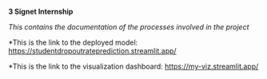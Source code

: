 **3 Signet Internship**

*This contains the documentation of the processes involved in the project*

*This is the link to the deployed model: https://studentdropoutrateprediction.streamlit.app/


*This is the link to the visualization dashboard: https://my-viz.streamlit.app/

